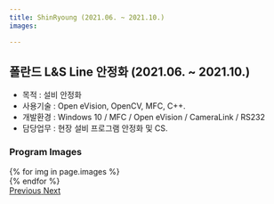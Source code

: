 ```yaml
---
title: ShinRyoung (2021.06. ~ 2021.10.)
images:

---
```

## 폴란드 L&S Line 안정화 (2021.06. ~ 2021.10.)
- 목적 : 설비 안정화
- 사용기술 : Open eVision, OpenCV, MFC, C++.
- 개발환경 : Windows 10 / MFC / Open eVision / CameraLink / RS232
- 담당업무 : 현장 설비 프로그램 안정화 및 CS.
  
### Program Images

<div id="carouselExampleControls" class="carousel slide mb-4" data-ride="carousel">
    <div class="carousel-inner">
        {% for img in page.images %}
            <div class="carousel-item {% if forloop.first %}active{% endif %}">
                <img src="{{ img }}" class="d-block w-100" alt="">
            </div>
        {% endfor %}
    </div>
    <a class="carousel-control-prev" href="#carouselExampleControls" role="button" data-slide="prev">
        <span class="carousel-control-prev-icon" aria-hidden="true"></span>
        <span class="sr-only">Previous</span>
    </a>
    <a class="carousel-control-next" href="#carouselExampleControls" role="button" data-slide="next">
        <span class="carousel-control-next-icon" aria-hidden="true"></span>
        <span class="sr-only">Next</span>
    </a>
</div>
